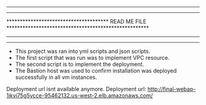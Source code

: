 ***************************************************************************************************************
***************************************************************************************************************
**************************************     READ ME FILE   *****************************************************
***************************************************************************************************************
***************************************************************************************************************

- This project was ran into yml scripts and json scripts.
- The first script that was run was to implement VPC resource.
- The second script is to implement the deployment.
- The Bastion host was used to confirm installation was deployed successfully in all vm instances.

Deployment url isnt available anymore.
Deployment url: http://final-webap-1ikvi75g5ycce-95462132.us-west-2.elb.amazonaws.com/